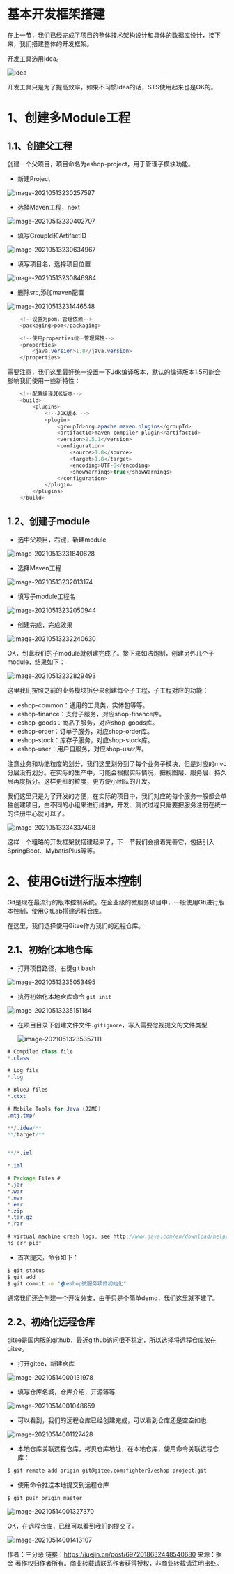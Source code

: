 # 基本开发框架搭建

在上一节，我们已经完成了项目的整体技术架构设计和具体的数据库设计，接下来，我们搭建整体的开发框架。

开发工具选用Idea。

![Idea](https://gitee.com/wuyilong/picture-bed/raw/master/img/0ba86e857d3f453db75e7622fce48e4b~tplv-k3u1fbpfcp-watermark.png)

开发工具只是为了提高效率，如果不习惯Idea的话，STS使用起来也是OK的。

# 1、创建多Module工程

## 1.1、创建父工程

创建一个父项目，项目命名为eshop-project，用于管理子模块功能。

- 新建Project

![image-20210513230257597](https://gitee.com/wuyilong/picture-bed/raw/master/img/0ba86e857d3f453db75e7622fce48e4b~tplv-k3u1fbpfcp-watermark.png)

- 选择Maven工程，next

![image-20210513230402707](https://gitee.com/wuyilong/picture-bed/raw/master/img/c8e4dd2a6b14419e8b9e10e87c1f5789~tplv-k3u1fbpfcp-watermark.png)

- 填写GroupId和ArtifactID

![image-20210513230634967](https://gitee.com/wuyilong/picture-bed/raw/master/img/824501e6039d49dfafe44f94528e0b7d~tplv-k3u1fbpfcp-watermark.png)

- 填写项目名，选择项目位置

![image-20210513230846984](https://gitee.com/wuyilong/picture-bed/raw/master/img/6c6f3648f8144db2a4fb4b9cdd2acef9~tplv-k3u1fbpfcp-watermark.png)

- 删除src,添加maven配置

![image-20210513231446548](https://gitee.com/wuyilong/picture-bed/raw/master/img/4a98ec3e7afd457d9990c0911754fd92~tplv-k3u1fbpfcp-watermark.png)

```java
    <!--设置为pom，管理依赖-->
    <packaging>pom</packaging>

    <!--使用properties统一管理属性-->
    <properties>
        <java.version>1.8</java.version>
    </properties>
```

需要注意，我们这里最好统一设置一下Jdk编译版本，默认的编译版本1.5可能会影响我们使用一些新特性：

```java
    <!--配置编译JDK版本-->
    <build>
        <plugins>
            <!--JDK版本 -->
            <plugin>
                <groupId>org.apache.maven.plugins</groupId>
                <artifactId>maven-compiler-plugin</artifactId>
                <version>2.5.1</version>
                <configuration>
                    <source>1.8</source>
                    <target>1.8</target>
                    <encoding>UTF-8</encoding>
                    <showWarnings>true</showWarnings>
                </configuration>
            </plugin>
        </plugins>
    </build>

```

## 1.2、创建子module

- 选中父项目，右键，新建module

![image-20210513231840628](https://gitee.com/wuyilong/picture-bed/raw/master/img/fd0da2edc6fa4f3f86a4cf8ca689dec2~tplv-k3u1fbpfcp-watermark.png)

- 选择Maven工程

![image-20210513232013174](https://gitee.com/wuyilong/picture-bed/raw/master/img/4c21eb30ce424e48b2f28d1266198429~tplv-k3u1fbpfcp-watermark.png)

- 填写子module工程名

![image-20210513232050944](https://gitee.com/wuyilong/picture-bed/raw/master/img/a550f4ba918646ca9070a11f8e232dd5~tplv-k3u1fbpfcp-watermark.png)

- 创建完成，完成效果

![image-20210513232240630](https://gitee.com/wuyilong/picture-bed/raw/master/img/f45f36b5900849f38fa9e25396bdeeff~tplv-k3u1fbpfcp-watermark.png)

OK，到此我们的子module就创建完成了。接下来如法炮制，创建另外几个子module，结果如下：

![image-20210513232829493](https://gitee.com/wuyilong/picture-bed/raw/master/img/ca1d5ca2485f4561876d3ef508fb05b3~tplv-k3u1fbpfcp-watermark.png)

这里我们按照之前的业务模块拆分来创建每个子工程，子工程对应的功能：

- eshop-common：通用的工具类，实体包等等。
- eshop-finance：支付子服务，对应shop-finance库。
- eshop-goods：商品子服务，对应shop-goods库。
- eshop-order：订单子服务，对应shop-order库。
- eshop-stock：库存子服务，对应shop-stock库。
- eshop-user：用户自服务，对应shop-user库。

注意业务和功能粒度的划分，我们这里划分到了每个业务子模块，但是对应的mvc分层没有划分。在实际的生产中，可能会根据实际情况，把视图层、服务层、持久层再度拆分。这样更细的粒度，更方便小团队的开发。

我们这里只是为了开发的方便，在实际的项目中，我们对应的每个服务一般都会单独创建项目，由不同的小组来进行维护，开发、测试过程只需要把服务注册在统一的注册中心就可以了。

![image-20210513234337498](https://gitee.com/wuyilong/picture-bed/raw/master/img/e6d5f945c7204bf09c643936338c1428~tplv-k3u1fbpfcp-watermark.png)

这样一个粗略的开发框架就搭建起来了，下一节我们会接着完善它，包括引入SpringBoot、MybatisPlus等等。

# 2、使用Gti进行版本控制

Git是现在最流行的版本控制系统。在企业级的微服务项目中，一般使用Gti进行版本控制，使用GitLab搭建远程仓库。

在这里，我们选择使用Gitee作为我们的远程仓库。

## 2.1、初始化本地仓库

- 打开项目路径，右键git bash

![image-20210513235053495](https://gitee.com/wuyilong/picture-bed/raw/master/img/ce369644b01d4b9faa90493498645333~tplv-k3u1fbpfcp-watermark.png)

- 执行初始化本地仓库命令 `git init`

![image-20210513235151184](https://gitee.com/wuyilong/picture-bed/raw/master/img/261729341b554a7abd76be3b9841e402~tplv-k3u1fbpfcp-watermark.png)

- 在项目目录下创建文件文件`.gitignore`，写入需要忽视提交的文件类型

  ![image-20210513235357111](https://p3-juejin.byteimg.com/tos-cn-i-k3u1fbpfcp/77a37ccdebfe4b61860a9a8cf5489db3~tplv-k3u1fbpfcp-watermark.awebp)

```java
# Compiled class file
*.class

# Log file
*.log

# BlueJ files
*.ctxt

# Mobile Tools for Java (J2ME)
.mtj.tmp/

**/.idea/**
**/target/**


**/*.iml

*.iml

# Package Files #
*.jar
*.war
*.nar
*.ear
*.zip
*.tar.gz
*.rar

# virtual machine crash logs, see http://www.java.com/en/download/help/error_hotspot.xml
hs_err_pid*

```

- 首次提交，命令如下：

```bash
$ git status
$ git add .
$ git commit -m "🏠eshop微服务项目初始化"

```

通常我们还会创建一个开发分支，由于只是个简单demo，我们这里就不建了。

## 2.2、初始化远程仓库

gitee是国内版的github，最近github访问很不稳定，所以选择将远程仓库放在gitee。

- 打开gitee，新建仓库

![image-20210514000131978](https://gitee.com/wuyilong/picture-bed/raw/master/img/990890c91eb54e8997f57e9d5ca67346~tplv-k3u1fbpfcp-watermark.png)

- 填写仓库名城，仓库介绍，开源等等

![image-20210514001048659](https://gitee.com/wuyilong/picture-bed/raw/master/img/cd90389a21e74c93b5e7f2b26895efd9~tplv-k3u1fbpfcp-watermark.png)

- 可以看到，我们的远程仓库已经创建完成，可以看到仓库还是空空如也

![image-20210514001127428](https://gitee.com/wuyilong/picture-bed/raw/master/img/42b2d7ba80c24f6f922650e1dbf29c8b~tplv-k3u1fbpfcp-watermark.png)

- 本地仓库关联远程仓库，拷贝仓库地址，在本地仓库，使用命令关联远程仓库：

```bash
$ git remote add origin git@gitee.com:fighter3/eshop-project.git

```

- 使用命令推送本地提交到远程仓库

```bash
$ git push origin master

```

![image-20210514001327370](https://gitee.com/wuyilong/picture-bed/raw/master/img/e03fea2093834a03895c2bec92320739~tplv-k3u1fbpfcp-watermark.png)

OK，在远程仓库，已经可以看到我们的提交了。

![image-20210514001413107](https://gitee.com/wuyilong/picture-bed/raw/master/img/e399c7e60932434aa8ee959f024e15ac~tplv-k3u1fbpfcp-watermark.png)


作者：三分恶
链接：https://juejin.cn/post/6972018632448540680
来源：掘金
著作权归作者所有。商业转载请联系作者获得授权，非商业转载请注明出处。